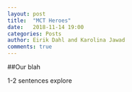 ```yaml
---
layout: post
title:  "MCT Heroes"
date:   2018-11-14 19:00
categories: Posts
author: Eirik Dahl and Karolina Jawad
comments: true
---
```





##Our blah


1-2 sentences explore


